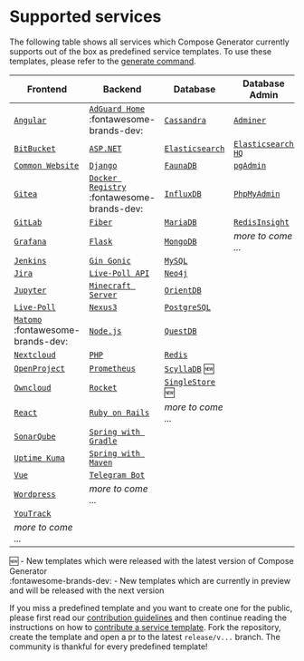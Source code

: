 # Supported services

The following table shows all services which Compose Generator currently supports out of the box as predefined service templates. To use these templates, please refer to the [generate command](../usage/generate).

| Frontend                                                                                                                                                      | Backend                                                                                                                                                              | Database                                                                                                                                                      | Database Admin                                                                                                                                                   |
| ------------------------------------------------------------------------------------------------------------------------------------------------------------- | -------------------------------------------------------------------------------------------------------------------------------------------------------------------- | ------------------------------------------------------------------------------------------------------------------------------------------------------------- | ---------------------------------------------------------------------------------------------------------------------------------------------------------------- |
| [`Angular`](https://github.com/compose-generator/compose-generator/tree/release/v1.2.x/predefined-services/frontend/angular)                                  | [`AdGuard Home`](https://github.com/compose-generator/compose-generator/tree/release/v1.2.x/predefined-services/backend/adguard-home) :fontawesome-brands-dev:       | [`Cassandra`](https://github.com/compose-generator/compose-generator/tree/release/v1.2.x/predefined-services/database/cassandra)                              | [`Adminer`](https://github.com/compose-generator/compose-generator/tree/release/v1.2.x/predefined-services/db-admin/adminer)                                     |
| [`BitBucket`](https://github.com/compose-generator/compose-generator/tree/release/v1.2.x/predefined-services/frontend/bitbucket)                              | [`ASP.NET`](https://github.com/compose-generator/compose-generator/tree/release/v1.2.x/predefined-services/backend/aspnet)                                           | [`Elasticsearch`](https://github.com/compose-generator/compose-generator/tree/release/v1.2.x/predefined-services/database/elasticsearch)                      | [`Elasticsearch HQ`](https://github.com/compose-generator/compose-generator/tree/release/v1.2.x/predefined-services/db-admin/elasticsearch-hq)                   |
| [`Common Website`](https://github.com/compose-generator/compose-generator/tree/release/v1.2.x/predefined-services/frontend/common-website)                    | [`Django`](https://github.com/compose-generator/compose-generator/tree/release/v1.2.x/predefined-services/backend/django)                                            | [`FaunaDB`](https://github.com/compose-generator/compose-generator/tree/release/v1.2.x/predefined-services/database/faunadb)                                  | [`pgAdmin`](https://github.com/compose-generator/compose-generator/tree/release/v1.2.x/predefined-services/db-admin/pgadmin)                                     |
| [`Gitea`](https://github.com/compose-generator/compose-generator/tree/release/v1.2.x/predefined-services/frontend/gitea)                                      | [`Docker Registry`](https://github.com/compose-generator/compose-generator/tree/release/v1.2.x/predefined-services/backend/docker-registry) :fontawesome-brands-dev: | [`InfluxDB`](https://github.com/compose-generator/compose-generator/tree/release/v1.2.x/predefined-services/database/influxdb)                                | [`PhpMyAdmin`](https://github.com/compose-generator/compose-generator/tree/release/v1.2.x/predefined-services/db-admin/phpmyadmin)                               |
| [`GitLab`](https://github.com/compose-generator/compose-generator/tree/release/v1.2.x/predefined-services/frontend/gitlab)                                    | [`Fiber`](https://github.com/compose-generator/compose-generator/tree/release/v1.2.x/predefined-services/backend/fiber)                                              | [`MariaDB`](https://github.com/compose-generator/compose-generator/tree/release/v1.2.x/predefined-services/database/mariadb)                                  | [`RedisInsight`](https://github.com/compose-generator/compose-generator/tree/release/v1.2.x/predefined-services/db-admin/redis-insight)                          |
| [`Grafana`](https://github.com/compose-generator/compose-generator/tree/release/v1.2.x/predefined-services/frontend/grafana)                                  | [`Flask`](https://github.com/compose-generator/compose-generator/tree/release/v1.2.x/predefined-services/backend/flask)                                              | [`MongoDB`](https://github.com/compose-generator/compose-generator/tree/release/v1.2.x/predefined-services/database/mongodb)                                  | *more to come ...*                                                                                                                                               |
| [`Jenkins`](https://github.com/compose-generator/compose-generator/tree/release/v1.2.x/predefined-services/frontend/jenkins)                                  | [`Gin Gonic`](https://github.com/compose-generator/compose-generator/tree/release/v1.2.x/predefined-services/backend/gin)                                            | [`MySQL`](https://github.com/compose-generator/compose-generator/tree/release/v1.2.x/predefined-services/database/mysql)                                      |                                                                                                                                                                  |
| [`Jira`](https://github.com/compose-generator/compose-generator/tree/release/v1.2.x/predefined-services/frontend/jira)                                        | [`Live-Poll API`](https://github.com/compose-generator/compose-generator/tree/release/v1.2.x/predefined-services/backend/live-poll-api)                              | [`Neo4j`](https://github.com/compose-generator/compose-generator/tree/release/v1.2.x/predefined-services/database/neo4j)                                      |                                                                                                                                                                  |
| [`Jupyter`](https://github.com/compose-generator/compose-generator/tree/release/v1.2.x/predefined-services/frontend/jupyter)                                  | [`Minecraft Server`](https://github.com/compose-generator/compose-generator/tree/release/v1.2.x/predefined-services/backend/minecraft-server)                        | [`OrientDB`](https://github.com/compose-generator/compose-generator/tree/release/v1.2.x/predefined-services/database/orientdb)                                |                                                                                                                                                                  |
| [`Live-Poll`](https://github.com/compose-generator/compose-generator/tree/release/v1.2.x/predefined-services/frontend/live-poll)                              | [`Nexus3`](https://github.com/compose-generator/compose-generator/tree/release/v1.2.x/predefined-services/backend/nexus)                                             | [`PostgreSQL`](https://github.com/compose-generator/compose-generator/tree/release/v1.2.x/predefined-services/database/postgres)                              |                                                                                                                                                                  |
| [`Matomo`](https://github.com/compose-generator/compose-generator/tree/release/v1.2.x/predefined-services/frontend/matomo) :fontawesome-brands-dev:           | [`Node.js`](https://github.com/compose-generator/compose-generator/tree/release/v1.2.x/predefined-services/backend/node)                                             | [`QuestDB`](https://github.com/compose-generator/compose-generator/tree/release/v1.2.x/predefined-services/database/questdb)                                  |                                                                                                                                                                  |
| [`Nextcloud`](https://github.com/compose-generator/compose-generator/tree/release/v1.2.x/predefined-services/frontend/nextcloud)                              | [`PHP`](https://github.com/compose-generator/compose-generator/tree/release/v1.2.x/predefined-services/backend/php)                                                  | [`Redis`](https://github.com/compose-generator/compose-generator/tree/release/v1.2.x/predefined-services/database/redis)                                      |                                                                                                                                                                  |
| [`OpenProject`](https://github.com/compose-generator/compose-generator/tree/release/v1.2.x/predefined-services/frontend/openproject)                          | [`Prometheus`](https://github.com/compose-generator/compose-generator/tree/release/v1.2.x/predefined-services/backend/prometheus)                                    | [`ScyllaDB`](https://github.com/compose-generator/compose-generator/tree/release/v1.2.x/predefined-services/database/scylladb) :new:                          |                                                                                                                                                                  |
| [`Owncloud`](https://github.com/compose-generator/compose-generator/tree/release/v1.2.x/predefined-services/frontend/owncloud)                                | [`Rocket`](https://github.com/compose-generator/compose-generator/tree/release/v1.2.x/predefined-services/backend/rocket)                                            | [`SingleStore`](https://github.com/compose-generator/compose-generator/tree/release/v1.2.x/predefined-services/database/singlestore) :new:                    |                                                                                                                                                                  |
| [`React`](https://github.com/compose-generator/compose-generator/tree/release/v1.2.x/predefined-services/frontend/react)                                      | [`Ruby on Rails`](https://github.com/compose-generator/compose-generator/tree/release/v1.2.x/predefined-services/backend/rails)                                      | *more to come ...*                                                                                                                                            |                                                                                                                                                                  |
| [`SonarQube`](https://github.com/compose-generator/compose-generator/tree/release/v1.2.x/predefined-services/frontend/sonarqube)                              | [`Spring with Gradle`](https://github.com/compose-generator/compose-generator/tree/release/v1.2.x/predefined-services/backend/spring-gradle)                         |                                                                                                                                                               |                                                                                                                                                                  |
| [`Uptime Kuma`](https://github.com/compose-generator/compose-generator/tree/release/v1.2.x/predefined-services/frontend/uptime-kuma)                          | [`Spring with Maven`](https://github.com/compose-generator/compose-generator/tree/release/v1.2.x/predefined-services/backend/spring-maven)                           |                                                                                                                                                               |                                                                                                                                                                  |
| [`Vue`](https://github.com/compose-generator/compose-generator/tree/release/v1.2.x/predefined-services/frontend/vue)                                          | [`Telegram Bot`](https://github.com/compose-generator/compose-generator/tree/release/v1.2.x/predefined-services/backend/telegram-bot)                                |                                                                                                                                                               |                                                                                                                                                                  |
| [`Wordpress`](https://github.com/compose-generator/compose-generator/tree/release/v1.2.x/predefined-services/frontend/wordpress)                              | *more to come ...*                                                                                                                                                   |                                                                                                                                                               |                                                                                                                                                                  |
| [`YouTrack`](https://github.com/compose-generator/compose-generator/tree/release/v1.2.x/predefined-services/frontend/youtrack)                                |                                                                                                                                                                      |                                                                                                                                                               |                                                                                                                                                                  |
| *more to come ...*                                                                                                                                            |                                                                                                                                                                      |                                                                                                                                                               |                                                                                                                                                                  |

:new: - New templates which were released with the latest version of Compose Generator <br>
:fontawesome-brands-dev: - New templates which are currently in preview and will be released with the next version

If you miss a predefined template and you want to create one for the public, please first read our [contribution guidelines](../contributing) and then continue reading the instructions on how to [contribute a service template](https://github.com/compose-generator/compose-generator/blob/docs/supported-services-page/predefined-services/README.md). Fork the repository, create the template and open a pr to the latest `release/v...` branch. The community is thankful for every predefined template!